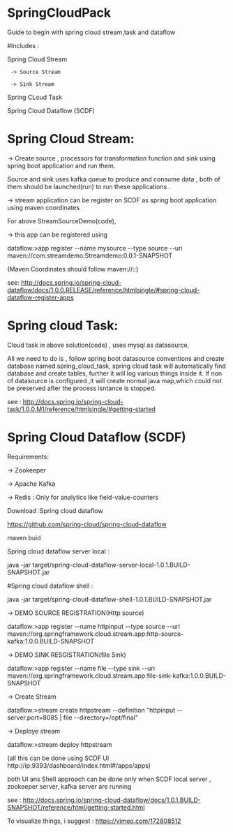 # SpringCloudPack 

Guide to begin with spring cloud stream,task and dataflow

#Includes :

 Spring Cloud Stream
   
     -> Source Stream
   
     -> Sink Stream
     
 Spring CLoud Task
 
 Spring Cloud Dataflow (SCDF)


# Spring Cloud Stream:

->  Create source , processors for transformation function and sink using spring boot application and run them.

 Source and sink uses kafka queue to produce and consume data , both of them should be launched(run) to run these applications .


->  stream application can be register on SCDF as spring boot application using maven coordinates
  
  For above StreamSourceDemo(code), 
  
  -> this app can be registered using 
  
  dataflow:>app register --name mysource --type source --uri maven://com.streamdemo:Streamdemo:0.0.1-SNAPSHOT

  (Maven Coordinates should follow  maven://<groupId>:<artifactId>:<version>)

  see: http://docs.spring.io/spring-cloud-dataflow/docs/1.0.0.RELEASE/reference/htmlsingle/#spring-cloud-dataflow-register-apps

  # Spring cloud Task:

  Cloud task in above solution(code) , uses mysql as datasource. 
  
  All we need to do is , follow spring boot datasource conventions and create database named spring_cloud_task, spring cloud task will automatically find database and create tables, further it will log various things inside it. 
  If non of datasource is configured ,it will create normal java map,which could not be preserved after the process isntance is stopped.

  see : http://docs.spring.io/spring-cloud-task/1.0.0.M1/reference/htmlsingle/#getting-started

# Spring Cloud Dataflow (SCDF)

Requirements:

-> Zookeeper

-> Apache Kafka

-> Redis : Only for analytics like field-value-counters

 Download :Spring cloud dataflow  
 
 https://github.com/spring-cloud/spring-cloud-dataflow

maven buid 

Spring cloud dataflow server local :

java -jar target/spring-cloud-dataflow-server-local-1.0.1.BUILD-SNAPSHOT.jar

#Spring cloud dataflow shell :

java -jar target/spring-cloud-dataflow-shell-1.0.1.BUILD-SNAPSHOT.jar

  -> DEMO SOURCE REGISTRATION(Http source)

dataflow:>app register --name httpinput --type source --uri maven://org.springframework.cloud.stream.app:http-source-kafka:1.0.0.BUILD-SNAPSHOT

  -> DEMO SINK RESGISTRATION(file Sink)

dataflow:>app register --name file --type sink --uri maven://org.springframework.cloud.stream.app:file-sink-kafka:1.0.0.BUILD-SNAPSHOT

  -> Create Stream

dataflow:>stream create httpstream --definition "httpinput --server.port=8085 | file --directory=/opt/final"

  -> Deploye stream

dataflow:>stream deploy httpstream

(all this can be done using SCDF UI http://ip:9393/dashboard/index.html#/apps/apps) 

both UI ans Shell approach can be done only when SCDF local server , zookeeper server, kafka server are running 

 see : http://docs.spring.io/spring-cloud-dataflow/docs/1.0.1.BUILD-SNAPSHOT/reference/html/getting-started.html


  To visualize things, i suggest : https://vimeo.com/172808512



